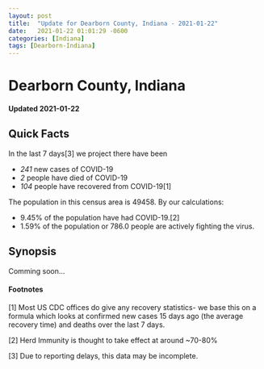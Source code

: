 ```yaml
---
layout: post
title:  "Update for Dearborn County, Indiana - 2021-01-22"
date:   2021-01-22 01:01:29 -0600
categories: [Indiana]
tags: [Dearborn-Indiana]
---
```


# Dearborn County, Indiana
#### Updated 2021-01-22

## Quick Facts

In the last 7 days[3] we project there have been
- *241* new cases of COVID-19
- *2* people have died of COVID-19
- *104* people have recovered from COVID-19[1]

The population in this census area is 49458. By our calculations:
- 9.45% of the population have had COVID-19.[2]
- 1.59% of the population or 786.0 people are actively fighting the virus.

## Synopsis

Comming soon...


#### Footnotes

[1] Most US CDC offices do give any recovery statistics- we base this on a formula which looks at confirmed new cases
15 days ago (the average recovery time) and deaths over the last 7 days.

[2] Herd Immunity is thought to take effect at around ~70-80%

[3] Due to reporting delays, this data may be incomplete.
 
    